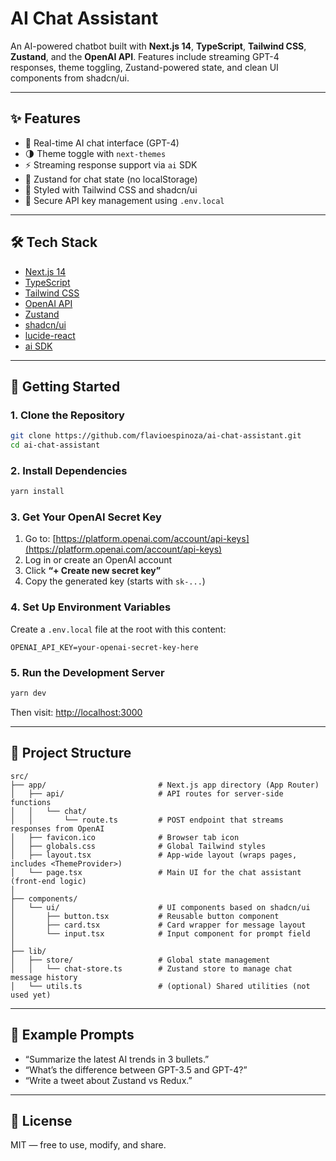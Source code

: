 # AI Chat Assistant

An AI-powered chatbot built with **Next.js 14**, **TypeScript**, **Tailwind CSS**, **Zustand**, and the **OpenAI API**. Features include streaming GPT-4 responses, theme toggling, Zustand-powered state, and clean UI components from shadcn/ui.

---

## ✨ Features

- 💬 Real-time AI chat interface (GPT-4)
- 🌗 Theme toggle with `next-themes`
- ⚡ Streaming response support via `ai` SDK
- 💾 Zustand for chat state (no localStorage)
- 🎨 Styled with Tailwind CSS and shadcn/ui
- 🔐 Secure API key management using `.env.local`

---

## 🛠️ Tech Stack

- [Next.js 14](https://nextjs.org)
- [TypeScript](https://www.typescriptlang.org/)
- [Tailwind CSS](https://tailwindcss.com/)
- [OpenAI API](https://platform.openai.com/)
- [Zustand](https://github.com/pmndrs/zustand)
- [shadcn/ui](https://ui.shadcn.com/)
- [lucide-react](https://lucide.dev/)
- [ai SDK](https://sdk.vercel.ai/docs)

---

## 🚀 Getting Started

### 1. Clone the Repository

```bash
git clone https://github.com/flavioespinoza/ai-chat-assistant.git
cd ai-chat-assistant
```

### 2. Install Dependencies

```bash
yarn install
```

### 3. Get Your OpenAI Secret Key

1. Go to: [https://platform.openai.com/account/api-keys](https://platform.openai.com/account/api-keys)
2. Log in or create an OpenAI account
3. Click **“+ Create new secret key”**
4. Copy the generated key (starts with `sk-...`)

### 4. Set Up Environment Variables

Create a `.env.local` file at the root with this content:

```env
OPENAI_API_KEY=your-openai-secret-key-here
```

### 5. Run the Development Server

```bash
yarn dev
```

Then visit: [http://localhost:3000](http://localhost:3000)

---

## 📁 Project Structure

```
src/
├── app/                         # Next.js app directory (App Router)
│   ├── api/                     # API routes for server-side functions
│   │   └── chat/
│   │       └── route.ts         # POST endpoint that streams responses from OpenAI
│   ├── favicon.ico              # Browser tab icon
│   ├── globals.css              # Global Tailwind styles
│   ├── layout.tsx               # App-wide layout (wraps pages, includes <ThemeProvider>)
│   └── page.tsx                 # Main UI for the chat assistant (front-end logic)
│
├── components/
│   └── ui/                      # UI components based on shadcn/ui
│       ├── button.tsx           # Reusable button component
│       ├── card.tsx             # Card wrapper for message layout
│       └── input.tsx            # Input component for prompt field
│
├── lib/
│   ├── store/                   # Global state management
│   │   └── chat-store.ts        # Zustand store to manage chat message history
│   └── utils.ts                 # (optional) Shared utilities (not used yet)

```

---

## 🧪 Example Prompts

- “Summarize the latest AI trends in 3 bullets.”
- “What’s the difference between GPT-3.5 and GPT-4?”
- “Write a tweet about Zustand vs Redux.”

---

## 📝 License

MIT — free to use, modify, and share.
